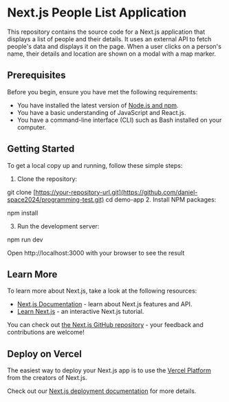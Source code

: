 # Next.js People List Application

This repository contains the source code for a Next.js application that displays a list of people and their details. It uses an external API to fetch people's data and displays it on the page. When a user clicks on a person's name, their details and location are shown on a modal with a map marker.

## Prerequisites

Before you begin, ensure you have met the following requirements:
- You have installed the latest version of [Node.js and npm](https://nodejs.org/).
- You have a basic understanding of JavaScript and React.js.
- You have a command-line interface (CLI) such as Bash installed on your computer.

## Getting Started

To get a local copy up and running, follow these simple steps:

1. Clone the repository:

git clone [https://your-repository-url.git](https://github.com/daniel-space2024/programming-test.git)
cd demo-app
2. Install NPM packages:

npm install  

 
3. Run the development server:

npm run dev  

 
Open http://localhost:3000 with your browser to see the result

## Learn More

To learn more about Next.js, take a look at the following resources:

- [Next.js Documentation](https://nextjs.org/docs) - learn about Next.js features and API.
- [Learn Next.js](https://nextjs.org/learn) - an interactive Next.js tutorial.

You can check out [the Next.js GitHub repository](https://github.com/vercel/next.js/) - your feedback and contributions are welcome!

## Deploy on Vercel

The easiest way to deploy your Next.js app is to use the [Vercel Platform](https://vercel.com/new?utm_medium=default-template&filter=next.js&utm_source=create-next-app&utm_campaign=create-next-app-readme) from the creators of Next.js.

Check out our [Next.js deployment documentation](https://nextjs.org/docs/deployment) for more details.
